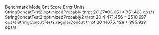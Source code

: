 Benchmark                              Mode  Cnt      Score      Error  Units
StringConcatTest2.optimizedProbably   thrpt   20  27003.651 ±  851.428  ops/s
StringConcatTest2.optimizedProbably2  thrpt   20  41471.456 ± 2510.997  ops/s
StringConcatTest2.regularConcat       thrpt   20  14675.428 ±  885.928  ops/s